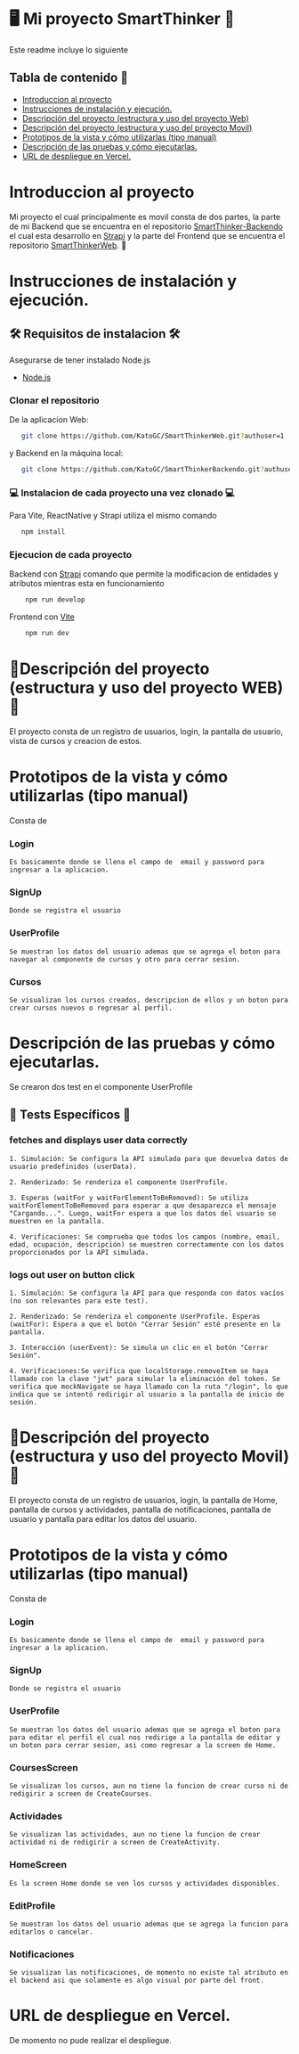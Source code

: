# 🖥️ Mi proyecto SmartThinker 📱
Este readme incluye lo siguiente

## Tabla de contenido 🚀
- [Introduccion al proyecto](#introduccion-al-proyecto)
- [Instrucciones de instalación y ejecución.](#instrucciones-de-instalación-y-ejecución)
- [Descripción del proyecto (estructura y uso del proyecto Web)](#descripción-del-proyecto-estructura-y-uso-del-proyecto-web)
- [Descripción del proyecto (estructura y uso del proyecto Movil)](#descripción-del-proyecto-estructura-y-uso-del-proyecto-movil)
- [Prototipos de la vista y cómo utilizarlas (tipo manual)](#prototipos-de-la-vista-y-cómo-utilizarlas-tipo-manual)
- [Descripción de las pruebas y cómo ejecutarlas.](#prototipos-de-la-vista-y-cómo-utilizarlas-tipo-manual)
- [URL de despliegue en Vercel.](#url-de-despliegue-en-vercel)

# Introduccion al proyecto

Mi proyecto el cual principalmente es movil consta de dos partes, la parte de mi Backend que se encuentra en el repositorio [SmartThinker-Backendo](https://github.com/KatoGC/SmartThinkerBackendo.git?authuser=1) el cual esta desarrollo en [Strapi](https://strapi.io/) y la parte del Frontend que se encuentra el repositorio [SmartThinkerWeb](https://github.com/KatoGC/SmartThinkerWeb.git?authuser=1). 🤖

# Instrucciones de instalación y ejecución.

## 🛠️ Requisitos de instalacion 🛠️ 

Asegurarse de tener instalado Node.js

- [Node.js](https://nodejs.org/en)

### Clonar el repositorio
De la aplicacion Web:

```sh
   git clone https://github.com/KatoGC/SmartThinkerWeb.git?authuser=1
```
 y Backend en la máquina local:
```sh
   git clone https://github.com/KatoGC/SmartThinkerBackendo.git?authuser=1
 ```
### 💻 Instalacion de cada proyecto una vez clonado 💻
Para Vite, ReactNative y Strapi utiliza el mismo comando
```sh
   npm install
```
### Ejecucion de cada proyecto
Backend con [Strapi](https://strapi.io/) comando que permite la modificacion de entidades y atributos mientras esta en funcionamiento
```sh
    npm run develop
```

Frontend con [Vite](https://vitejs.dev/guide) 
```sh
    npm run dev
```
# 📕Descripción del proyecto (estructura y uso del proyecto WEB)📕
El proyecto consta de un registro de usuarios, login, la pantalla de usuario, vista de cursos y creacion de estos.
# Prototipos de la vista y cómo utilizarlas (tipo manual)
Consta de 
### Login
``` 
Es basicamente donde se llena el campo de  email y password para ingresar a la aplicacion.
```
### SignUp
```
Donde se registra el usuario
```

### UserProfile 
```
Se muestran los datos del usuario ademas que se agrega el boton para navegar al componente de cursos y otro para cerrar sesion.
```
### Cursos
```
Se visualizan los cursos creados, descripcion de ellos y un boton para crear cursos nuevos o regresar al perfil.
```
# Descripción de las pruebas y cómo ejecutarlas.
Se crearon dos test en el componente UserProfile

## 🧪 Tests Específicos 🧪

### fetches and displays user data correctly

```
1. Simulación: Se configura la API simulada para que devuelva datos de usuario predefinidos (userData).

2. Renderizado: Se renderiza el componente UserProfile.

3. Esperas (waitFor y waitForElementToBeRemoved): Se utiliza waitForElementToBeRemoved para esperar a que desaparezca el mensaje "Cargando...". Luego, waitFor espera a que los datos del usuario se muestren en la pantalla.

4. Verificaciones: Se comprueba que todos los campos (nombre, email, edad, ocupación, descripción) se muestren correctamente con los datos proporcionados por la API simulada.
```
### logs out user on button click
```
1. Simulación: Se configura la API para que responda con datos vacíos (no son relevantes para este test).

2. Renderizado: Se renderiza el componente UserProfile. Esperas (waitFor): Espera a que el botón "Cerrar Sesión" esté presente en la pantalla.

3. Interacción (userEvent): Se simula un clic en el botón "Cerrar Sesión".

4. Verificaciones:Se verifica que localStorage.removeItem se haya llamado con la clave "jwt" para simular la eliminación del token. Se verifica que mockNavigate se haya llamado con la ruta "/login", lo que indica que se intentó redirigir al usuario a la pantalla de inicio de sesión.
```
# 📱Descripción del proyecto (estructura y uso del proyecto Movil)📱
El proyecto consta de un registro de usuarios, login, la pantalla de Home, pantalla de cursos y actividades, pantalla de notificaciones, pantalla de usuario y pantalla para editar los datos del usuario.
# Prototipos de la vista y cómo utilizarlas (tipo manual)
Consta de 
### Login
``` 
Es basicamente donde se llena el campo de  email y password para ingresar a la aplicacion.
```
### SignUp
```
Donde se registra el usuario
```
### UserProfile 
```
Se muestran los datos del usuario ademas que se agrega el boton para para editar el perfil el cual nos redirige a la pantalla de editar y un boton para cerrar sesion, asi como regresar a la screen de Home.
```
### CoursesScreen
```
Se visualizan los cursos, aun no tiene la funcion de crear curso ni de redigirir a screen de CreateCourses.
```
### Actividades
``` 
Se visualizan las actividades, aun no tiene la funcion de crear actividad ni de redigirir a screen de CreateActivity.
```
### HomeScreen
```
Es la screen Home donde se ven los cursos y actividades disponibles.
```

### EditProfile 
```
Se muestran los datos del usuario ademas que se agrega la funcion para editarlos o cancelar.
```
### Notificaciones
```
Se visualizan las notificaciones, de momento no existe tal atributo en el backend asi que solamente es algo visual por parte del front.
```
# URL de despliegue en Vercel.
De momento no pude realizar el despliegue.

